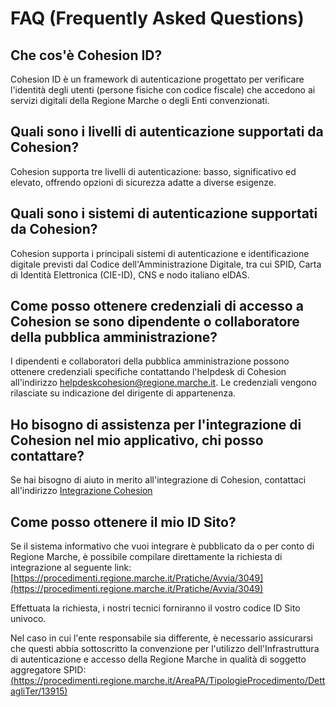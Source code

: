 # FAQ (Frequently Asked Questions)

## Che cos'è Cohesion ID?
Cohesion ID è un framework di autenticazione progettato per verificare l'identità degli utenti (persone fisiche con codice fiscale) che accedono ai servizi digitali della Regione Marche o degli Enti convenzionati.



## Quali sono i livelli di autenticazione supportati da Cohesion?
Cohesion supporta tre livelli di autenticazione: basso, significativo ed elevato, offrendo opzioni di sicurezza adatte a diverse esigenze.



## Quali sono i sistemi di autenticazione supportati da Cohesion?
Cohesion supporta i principali sistemi di autenticazione e identificazione digitale previsti dal Codice dell'Amministrazione Digitale, tra cui SPID, Carta di Identità Elettronica (CIE-ID), CNS e nodo italiano eIDAS.



## Come posso ottenere credenziali di accesso a Cohesion se sono dipendente o collaboratore della pubblica amministrazione?
I dipendenti e collaboratori della pubblica amministrazione possono ottenere credenziali specifiche contattando l'helpdesk di Cohesion all'indirizzo [helpdeskcohesion@regione.marche.it](mailto:helpdeskcohesion@regione.marche.it). Le credenziali vengono rilasciate su indicazione del dirigente di appartenenza.



## Ho bisogno di assistenza per l'integrazione di Cohesion nel mio applicativo, chi posso contattare?
Se hai bisogno di aiuto in merito all'integrazione di Cohesion, contattaci all'indirizzo [Integrazione Cohesion](mailto:integrazionecohesion@regione.marche.it)



## Come posso ottenere il mio ID Sito?
Se il sistema informativo che vuoi integrare è pubblicato da o per conto di Regione Marche, è possibile compilare direttamente la richiesta di integrazione al seguente link: [https://procedimenti.regione.marche.it/Pratiche/Avvia/3049](https://procedimenti.regione.marche.it/Pratiche/Avvia/3049)

Effettuata la richiesta, i nostri tecnici forniranno il vostro codice ID Sito univoco.

Nel caso in cui l'ente responsabile sia differente, è necessario assicurarsi che questi abbia sottoscritto la convenzione per l'utilizzo dell'Infrastruttura di autenticazione e accesso della Regione Marche in qualità di soggetto aggregatore SPID: 
[(https://procedimenti.regione.marche.it/AreaPA/TipologieProcedimento/DettagliTer/13915)]((https://procedimenti.regione.marche.it/AreaPA/TipologieProcedimento/DettagliTer/13915))

